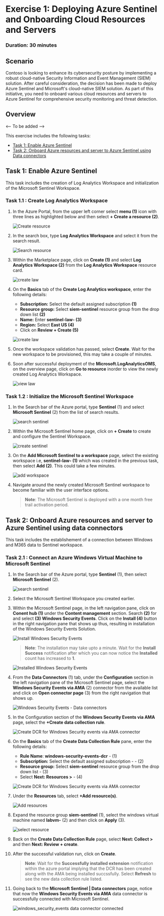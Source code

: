 # Exercise 1: Deploying Azure Sentinel and Onboarding Cloud Resources and Servers

### Duration: 30 minutes

## Scenario 

Contoso is looking to enhance its cybersecurity posture by implementing a robust cloud-native Security Information and Event Management (SIEM) solution. After careful consideration, the decision has been made to deploy Azure Sentinel and Microsoft's cloud-native SIEM solution. As part of this initiative, you need to onboard various cloud resources and servers to Azure Sentinel for comprehensive security monitoring and threat detection.

## Overview

<-- To be added --> 

This exercise includes the following tasks:

* [Task 1: Enable Azure Sentinel](#task-1-provision-virtual-network)
* [Task 2: Onboard Azure resources and server to Azure Sentinel using Data connectors](#task-2-provision-subnets)

## Task 1: Enable Azure Sentinel

This task includes the creation of Log Analytics Workspace and initialization of the Microsoft Sentinel Workspace.

### Task 1.1 : Create Log Analytics Workspace

1.  In the Azure Portal, from the upper left corner select **menu (1)** icon with three lines as highlighted below and then select **+ Create a resource (2)**.

      ![Create resource](../media/createrenew.png)

2. In the search box, type **Log Analytics Workspace** and select it from the search result.
   
      ![Search resource](../media/law.png)
   
3. Within the Marketplace page, click on **Create (1)** and select **Log Analytics Workspace (2)** from the **Log Analytics Workspace** resource card.

      ![create law](../media/marketplace_law.png)

4. On the **Basics** tab of the **Create Log Analytics workspace**, enter the following details:
   
      -  **Subscription:** Select the default assigned subscription **(1)**
      -  **Resource group:** Select **siem-sentinel** resource group from the drop down list **(2)**
      -  **Name:**  Enter **sentinel-law-<inject key="Deployment-id" enableCopy="false"></inject> (3)**
      -  **Region:** Select **East US (4)**
      -  Click on **Review + Create (5)**

      ![create law](../media/create_law.png)

5. Once the workspace validation has passed, select **Create**. Wait for the new workspace to be provisioned, this may take a couple of minutes.
6. Soon after successful deployment of the **Microsoft.LogAnalyticsOMS**, on the overview page, click on **Go to resource** inorder to view the newly created Log Analytics Workspace.

      ![view law](../media/gotoresource_law.png)

### Task 1.2 : Initialize the Microsoft Sentinel Workspace

1. In the Search bar of the Azure portal, type **Sentinel** (1) and select **Microsoft Sentinel** (2) from the list of search results.

      ![search sentinel](../media/search_sentinel.png)

2. Within the Microsoft Sentinel home page, click on **+ Create** to create and configure the Sentinel Workspace.

      ![create sentinel](../media/create_sentinel.png)

3. On the **Add Microsoft Sentinel to a workspace** page, select the existing workspace i.e, **sentinel-law-<inject key="Deployment-id" enableCopy="false"></inject> (1)** which was created in the previous task, then select **Add (2)**. This could take a few minutes.

      ![add workspace](../media/add_workspace.png)

4. Navigate around the newly created Microsoft Sentinel workspace to become familiar with the user interface options.

      >**Note**: The Microsoft Sentinel is deployed with a one month free trail activation period.

## Task 2: Onboard Azure resources and server to Azure Sentinel using data connectors

This task includes the establishement of a connection between Windows and M365 data to Sentinel workspace.

### Task 2.1 : Connect an Azure Windows Virtual Machine to Microsoft Sentinel

 1. In the Search bar of the Azure portal, type **Sentinel** (1), then select **Microsoft Sentinel** (2).

      ![search sentinel](../media/search_sentinel.png)

 2. Select the Microsoft Sentinel Workspace you created earlier.
 
 3. Within the Microsoft Sentinel page, in the left navigation pane, click on **Conent hub (1)** under the **Content management** section. Search **(2)** for and select **(3)** **Windows Security Events**. Click on the **Install (4)** button in the right navigation pane that shows up thus, resulting in installation of the Windows Security Events Solution.

      ![Install Windows Security Events](../media/windows_security_events.png)

      >**Note**: The installation may take upto a minute. Wait for the **Install Success** notification after which you can now notice the **Installed** count has increased to **1**.

      ![Installed Windows Security Events](../media/windows_security_events-installed.png)
       
 4. From the **Data Connectors** (1) tab, under the **Configuration** section in the left navigation pane of the Microsoft Sentinel page, select the **Windows Security Events via AMA** (2) connector from the available list and click on **Open connector page** (3) from the right navigation that shows up.

      ![Windows Security Events - Data connectors](../media/windows_security_events-connection.png)

 5. In the Configuration section of the **Windows Security Events via AMA** page, select the **+Create data collection rule**.

      ![Create DCR for Windows Security events via AMA connector](../media/create_dcr.png)

 6. On the **Basics** tab of the **Create Data Collection Rule** pane, enter the following details:

      -  **Rule Name**: **windows-security-events-dcr** - (1)
      -  **Subscription:** Select the default assigned subscription - - (2)
      -  **Resource group:** Select **siem-sentinel** resource group from the drop down list - (3)
      -  Select **Next: Resources >** - (4) 

      ![Create DCR for Windows Security events via AMA connector](../media/details_dcr.png)

 7. Under the **Resources** tab, select **+Add resource(s)**.

      ![Add resources](../media/add_resources.png)

 8. Expand the resource group **siem-sentinel** (1),  select the windows virtual machine named **labvm-<inject key="Deployment-id" enableCopy="false">** (2) and then click on **Apply** (3).

      ![select resource](../media/select_resource.png)

 9. Back on the **Create Data Collection Rule** page, select **Next: Collect >** and then **Next: Review + create**.

 10. After the successful validation run, click on **Create**.

      >**Note**: Wait for the **Successfully installed extension** notification within the azure portal implying that the DCR has been created along with the AMA being installed succssfully. Select **Refresh** to see the new data collection rule listed.

11. Going back to the **Microsoft Sentinel | Data connectors** page, notice that now the **Windows Security Events via AMA** data connector is successfully connected with Microsoft Sentinel.

      ![windows_security_events data connector connected](../media/windows_security_events-connected.png)

